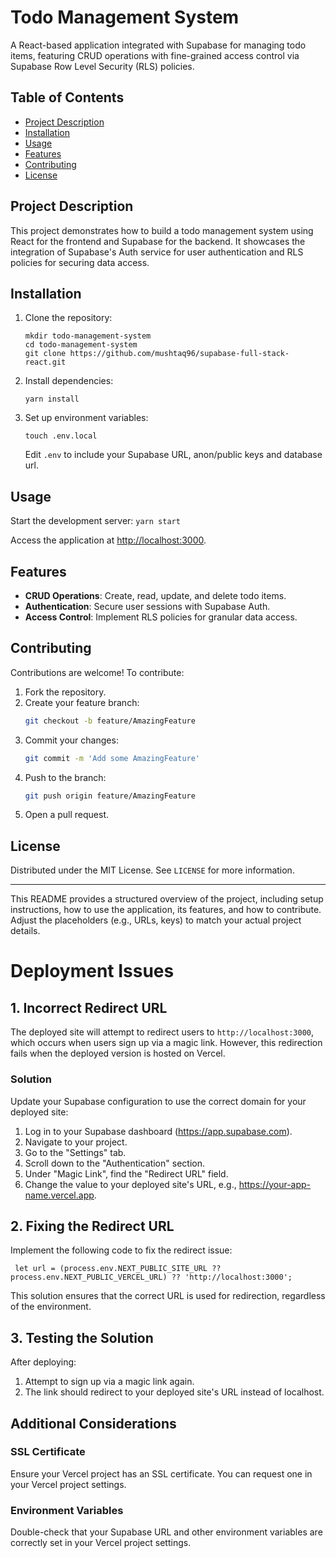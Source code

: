# Todo Management System

A React-based application integrated with Supabase for managing todo items, featuring CRUD operations with fine-grained access control via Supabase Row Level Security (RLS) policies.

## Table of Contents

- [Project Description](#project-description)
- [Installation](#installation)
- [Usage](#usage)
- [Features](#features)
- [Contributing](#contributing)
- [License](#license)

## Project Description

This project demonstrates how to build a todo management system using React for the frontend and Supabase for the backend. It showcases the integration of Supabase's Auth service for user authentication and RLS policies for securing data access.

## Installation

1. Clone the repository:
    ```
    mkdir todo-management-system
    cd todo-management-system
    git clone https://github.com/mushtaq96/supabase-full-stack-react.git
    ```

2. Install dependencies:
    ```
    yarn install
    ```

3. Set up environment variables:
    ```
    touch .env.local
    ```
    Edit `.env` to include your Supabase URL, anon/public keys and database url.

## Usage

Start the development server:
    ```
    yarn start
    ```

Access the application at [http://localhost:3000](http://localhost:3000).

## Features

- **CRUD Operations**: Create, read, update, and delete todo items.
- **Authentication**: Secure user sessions with Supabase Auth.
- **Access Control**: Implement RLS policies for granular data access.

## Contributing

Contributions are welcome! To contribute:

1. Fork the repository.
2. Create your feature branch:
    ```bash
    git checkout -b feature/AmazingFeature
    ```
3. Commit your changes:
    ```bash
    git commit -m 'Add some AmazingFeature'
    ```
4. Push to the branch:
    ```bash
    git push origin feature/AmazingFeature
    ```
5. Open a pull request.

## License

Distributed under the MIT License. See `LICENSE` for more information.

---

This README provides a structured overview of the project, including setup instructions, how to use the application, its features, and how to contribute. Adjust the placeholders (e.g., URLs, keys) to match your actual project details.


# Deployment Issues

## 1. Incorrect Redirect URL

The deployed site will attempt to redirect users to `http://localhost:3000`, which occurs when users sign up via a magic link. However, this redirection fails when the deployed version is hosted on Vercel.

### Solution

Update your Supabase configuration to use the correct domain for your deployed site:

1. Log in to your Supabase dashboard (https://app.supabase.com).
2. Navigate to your project.
3. Go to the "Settings" tab.
4. Scroll down to the "Authentication" section.
5. Under "Magic Link", find the "Redirect URL" field.
6. Change the value to your deployed site's URL, e.g., https://your-app-name.vercel.app.

## 2. Fixing the Redirect URL

Implement the following code to fix the redirect issue:

```
 let url = (process.env.NEXT_PUBLIC_SITE_URL ?? process.env.NEXT_PUBLIC_VERCEL_URL) ?? 'http://localhost:3000';
```


This solution ensures that the correct URL is used for redirection, regardless of the environment.

## 3. Testing the Solution

After deploying:

1. Attempt to sign up via a magic link again.
2. The link should redirect to your deployed site's URL instead of localhost.

## Additional Considerations

### SSL Certificate

Ensure your Vercel project has an SSL certificate. You can request one in your Vercel project settings.

### Environment Variables

Double-check that your Supabase URL and other environment variables are correctly set in your Vercel project settings.
